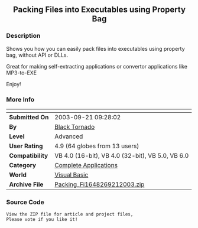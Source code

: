 ﻿<div align="center">

## Packing Files into Executables using Property Bag


</div>

### Description

Shows you how you can easily pack files into executables using property bag, without API or DLLs.

Great for making self-extracting applications or convertor applications like MP3-to-EXE

Enjoy!
 
### More Info
 


<span>             |<span>
---                |---
**Submitted On**   |2003-09-21 09:28:02
**By**             |[Black Tornado](https://github.com/Planet-Source-Code/PSCIndex/blob/master/ByAuthor/black-tornado.md)
**Level**          |Advanced
**User Rating**    |4.9 (64 globes from 13 users)
**Compatibility**  |VB 4\.0 \(16\-bit\), VB 4\.0 \(32\-bit\), VB 5\.0, VB 6\.0
**Category**       |[Complete Applications](https://github.com/Planet-Source-Code/PSCIndex/blob/master/ByCategory/complete-applications__1-27.md)
**World**          |[Visual Basic](https://github.com/Planet-Source-Code/PSCIndex/blob/master/ByWorld/visual-basic.md)
**Archive File**   |[Packing\_Fi1648269212003\.zip](https://github.com/Planet-Source-Code/black-tornado-packing-files-into-executables-using-property-bag__1-48669/archive/master.zip)





### Source Code

```
View the ZIP file for article and project files,
Please vote if you like it!
```

